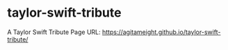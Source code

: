 # taylor-swift-tribute
A Taylor Swift Tribute Page
URL: https://agitameight.github.io/taylor-swift-tribute/
